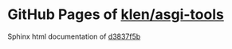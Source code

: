 GitHub Pages of [klen/asgi-tools](https://github.com/klen/asgi-tools.git)
===
Sphinx html documentation of [d3837f5b](https://github.com/klen/asgi-tools/tree/d3837f5ba8b2561466f9d169a7d167cab131e839)
